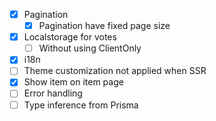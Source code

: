 - [x] Pagination
  - [x] Pagination have fixed page size
- [x] Localstorage for votes
  - [ ] Without using ClientOnly
- [x] i18n
- [ ] Theme customization not applied when SSR
- [x] Show item on item page
- [ ] Error handling
- [ ] Type inference from Prisma
